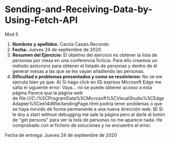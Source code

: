 # Sending-and-Receiving-Data-by-Using-Fetch-API
Mod 5

1. **Nombres y apellidos:** Carola Casais Recondo
2. **Fecha:** Jueves 24 de septiembre de 2020
3. **Resumen del Ejercicio:** 
El objetivo del ejercicio es obtener la lista de personas por mesa en una conferencia ficticia. Para ello creamos un método asíncrono para obtener el listado de personas y dentro de
él generar mesas a las que se les vayan añadiendo las personas.
4. **Dificultad o problemas presentados y como se resolvieron:**
No se me ejecuta bien ya que:
 A) Si hago click en IIS express Microsoft Edge me salta el siguiente error: Vaya… no se puede obtener acceso a esta página
Parece que la página web de file:///C:/%5CProgramData%5CMicrosoft%5CVisualStudio%5CEdgeAdapter%5Cee14d85e/landingPage.html podría tener problemas o que 
se haya movido de forma permanente a una nueva dirección web.
B) Si le doy a start without debugging me sale la página pero al darle al botón de "get persons" para ver la lista de personas no me aparece nada. He comprobado con el fichero
de soluciones y no encuentro el error.

Fecha de entrega: Jueves 24 de septiembre de 2020


